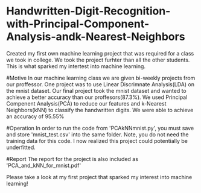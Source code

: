 # Handwritten-Digit-Recognition-with-Principal-Component-Analysis-andk-Nearest-Neighbors
Created my first own machine learning project that was required for a class we took in college.
We took the project furhter than all the other students. This is what sparked my intertest into machine learning.

#Motive
In our machine learning  class we are given bi-weekly projects from our proffessor. One project was to use Linear Discrimnate Analysis(LDA) on the mnist dataset. 
Our final project took the mnist dataset and wanted to achieve a better accuracy than our proffesors(87.3%). We used Principal Compenent Analysis(PCA) to reduce our features and k-Nearest Neighbors(kNN) to classify the handwritten digits. We were able to achieve an accuracy of 95.55%

#Operation
In order to run the code from 'PCAkNNmnist.py', you must save and store 'mnist_test.csv' into the same folder. Note, you do not need the training data for this code. I now realized this project could potentially be underfitted. 

#Report
The report for the project is also included as 'PCA_and_kNN_for_mnist.pdf'

Please take a look at my first project that sparked my interest into machine learning! 
